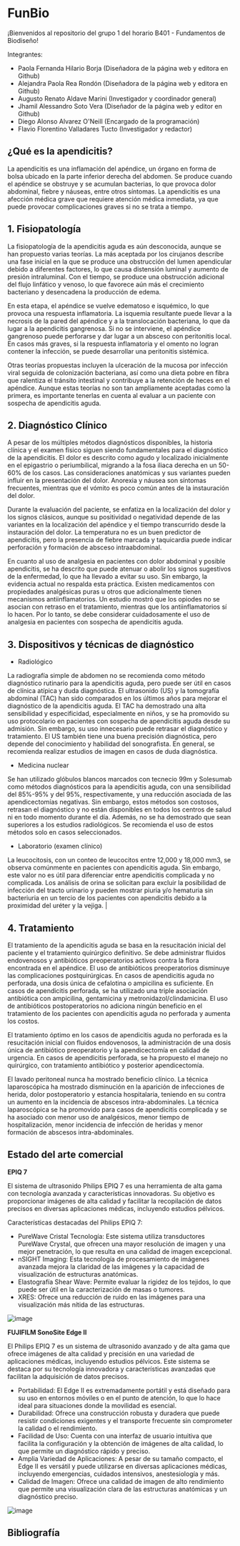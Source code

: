 # FunBio
¡Bienvenidos al repositorio del grupo 1 del horario B401 - Fundamentos de Biodiseño!

Integrantes:
- Paola Fernanda Hilario Borja (Diseñadora de la página web y editora en Github)
- Alejandra Paola Rea Rondón (Diseñadora de la página web y editora en Github)
- Augusto Renato Aldave Marini (Investigador y  coordinador general)
- Jhamil Alessandro Soto Vera (Diseñador de la página web y editor en Github)
- Diego Alonso Alvarez O'Neill (Encargado de la programación)
- Flavio Florentino Valladares Tucto (Investigador y redactor)

## **¿Qué es la apendicitis?**

La apendicitis es una inflamación del apéndice, un órgano en forma de bolsa ubicado en la parte inferior derecha del abdomen. Se produce cuando el apéndice se obstruye y se acumulan bacterias, lo que provoca dolor abdominal, fiebre y náuseas, entre otros síntomas. La apendicitis es una afección médica grave que requiere atención médica inmediata, ya que puede provocar complicaciones graves si no se trata a tiempo.

## **1. Fisiopatología** ##

La fisiopatología de la apendicitis aguda es aún desconocida, aunque se han propuesto varias teorías. La más aceptada por los cirujanos describe una fase inicial en la que se produce una obstrucción del lumen apendicular debido a diferentes factores, lo que causa distensión luminal y aumento de presión intraluminal. Con el tiempo, se produce una obstrucción adicional del flujo linfático y venoso, lo que favorece aún más el crecimiento bacteriano y desencadena la producción de edema.

En esta etapa, el apéndice se vuelve edematoso e isquémico, lo que provoca una respuesta inflamatoria. La isquemia resultante puede llevar a la necrosis de la pared del apéndice y a la translocación bacteriana, lo que da lugar a la apendicitis gangrenosa. Si no se interviene, el apéndice gangrenoso puede perforarse y dar lugar a un absceso con peritonitis local. En casos más graves, si la respuesta inflamatoria y el omento no logran contener la infección, se puede desarrollar una peritonitis sistémica.

Otras teorías propuestas incluyen la ulceración de la mucosa por infección viral seguida de colonización bacteriana, así como una dieta pobre en fibra que ralentiza el tránsito intestinal y contribuye a la retención de heces en el apéndice. Aunque estas teorías no son tan ampliamente aceptadas como la primera, es importante tenerlas en cuenta al evaluar a un paciente con sospecha de apendicitis aguda.

## **2. Diagnóstico Clínico** ##

A pesar de los múltiples métodos diagnósticos disponibles, la historia clínica y el examen físico siguen siendo fundamentales para el diagnóstico de la apendicitis. El dolor es descrito como agudo y localizado inicialmente en el epigastrio o periumbilical, migrando a la fosa iliaca derecha en un 50-60% de los casos. Las consideraciones anatómicas y sus variantes pueden influir en la presentación del dolor. Anorexia y náusea son síntomas frecuentes, mientras que el vómito es poco común antes de la instauración del dolor.

Durante la evaluación del paciente, se enfatiza en la localización del dolor y los signos clásicos, aunque su positividad o negatividad depende de las variantes en la localización del apéndice y el tiempo transcurrido desde la instauración del dolor. La temperatura no es un buen predictor de apendicitis, pero la presencia de fiebre marcada y taquicardia puede indicar perforación y formación de absceso intraabdominal.

En cuanto al uso de analgesia en pacientes con dolor abdominal y posible apendicitis, se ha descrito que puede atenuar o abolir los signos sugestivos de la enfermedad, lo que ha llevado a evitar su uso. Sin embargo, la evidencia actual no respalda esta práctica. Existen medicamentos con propiedades analgésicas puras u otros que adicionalmente tienen mecanismos antiinflamatorios. Un estudio mostró que los opiodes no se asocian con retraso en el tratamiento, mientras que los antiinflamatorios sí lo hacen. Por lo tanto, se debe considerar cuidadosamente el uso de analgesia en pacientes con sospecha de apendicitis aguda.

## **3. Dispositivos y técnicas de diagnóstico** ##

 - Radiológico
   
La radiografía simple de abdomen no se recomienda como método diagnóstico rutinario para la apendicitis aguda, pero puede ser útil en casos de clínica atípica y duda diagnóstica. El ultrasonido (US) y la tomografía                       abdominal (TAC) han sido comparados en los últimos años para mejorar el diagnóstico de la apendicitis aguda. El TAC ha demostrado una alta sensibilidad y especificidad, especialmente en niños, y se ha promovido su uso                    protocolario en pacientes con sospecha de apendicitis aguda desde su admisión. Sin embargo, su uso innecesario puede retrasar el diagnóstico y tratamiento. El US también tiene una buena precisión diagnóstica, pero                        depende del conocimiento y habilidad del sonografista. En general, se recomienda realizar estudios de imagen en casos de duda diagnóstica.

- Medicina nuclear
  
Se han utilizado glóbulos blancos marcados con tecnecio 99m y Solesumab como métodos diagnósticos para la apendicitis aguda, con una sensibilidad del 85%-95% y del 95%, respectivamente, y una reducción asociada                     de las apendicectomías negativas. Sin embargo, estos métodos son costosos, retrasan el diagnóstico y no están disponibles en todos los centros de salud ni en todo momento durante el día. Además, no se ha demostrado                       que sean superiores a los estudios radiológicos. Se recomienda el uso de estos métodos solo en casos seleccionados.
  
- Laboratorio (examen clínico)
  
La leucocitosis, con un conteo de leucocitos entre 12,000 y 18,000 mm3, se observa comúnmente en pacientes con apendicitis aguda. Sin embargo, este valor no es útil para diferenciar entre apendicitis                      complicada y no complicada. Los análisis de orina se solicitan para excluir la posibilidad de infección del tracto urinario y pueden mostrar piuria y/o hematuria sin bacteriuria en un tercio de los                                        pacientes con apendicitis debido a la proximidad del uréter y la vejiga. | 


## **4. Tratamiento** ##

El tratamiento de la apendicitis aguda se basa en la resucitación inicial del paciente y el tratamiento quirúrgico definitivo. Se debe administrar fluidos endovenosos y antibióticos preoperatorios activos contra la flora encontrada en el apéndice. El uso de antibióticos preoperatorios disminuye las complicaciones postquirúrgicas. En casos de apendicitis aguda no perforada, una dosis única de cefalotina o ampicilina es suficiente. En casos de apendicitis perforada, se ha utilizado una triple asociación antibiótica con ampicilina, gentamicina y metronidazol/clindamicina. El uso de antibióticos postoperatorios no adiciona ningún beneficio en el tratamiento de los pacientes con apendicitis aguda no perforada y aumenta los costos.

El tratamiento óptimo en los casos de apendicitis aguda no perforada es la resucitación inicial con fluidos endovenosos, la administración de una dosis única de antibiótico preoperatorio y la apendicectomía en calidad de urgencia. En casos de apendicitis perforada, se ha propuesto el manejo no quirúrgico, con tratamiento antibiótico y posterior apendicectomía.

El lavado peritoneal nunca ha mostrado beneficio clínico. La técnica laparoscópica ha mostrado disminución en la aparición de infecciones de herida, dolor postoperatorio y estancia hospitalaria, teniendo en su contra un aumento en la incidencia de abscesos intra-abdominales. La técnica laparoscópica se ha promovido para casos de apendicitis complicada y se ha asociado con menor uso de analgésicos, menor tiempo de hospitalización, menor incidencia de infección de heridas y menor formación de abscesos intra-abdominales.

## **Estado del arte comercial** ##

**EPIQ 7**

El sistema de ultrasonido Philips EPIQ 7 es una herramienta de alta gama con tecnología avanzada y características innovadoras. Su objetivo es proporcionar imágenes de alta calidad y facilitar la recopilación de datos precisos en diversas aplicaciones médicas, incluyendo estudios pélvicos.

Características destacadas del Philips EPIQ 7:

- PureWave Cristal Tecnología: Este sistema utiliza transductores PureWave Crystal, que ofrecen una mayor resolución de imagen y una mejor penetración, lo que resulta en una calidad de imagen excepcional.
- nSIGHT Imaging: Esta tecnología de procesamiento de imágenes avanzada mejora la claridad de las imágenes y la capacidad de visualización de estructuras anatómicas.
- Elastografía Shear Wave: Permite evaluar la rigidez de los tejidos, lo que puede ser útil en la caracterización de masas o tumores.
- XRES: Ofrece una reducción de ruido en las imágenes para una visualización más nítida de las estructuras.

![image](https://github.com/Jhamil-Soto/FunBio/assets/143336307/2c1f5b21-cd85-47f4-b4ec-72981cb0cf87)

**FUJIFILM SonoSite Edge II**

El Philips EPIQ 7 es un sistema de ultrasonido avanzado y de alta gama que ofrece imágenes de alta calidad y precisión en una variedad de aplicaciones médicas, incluyendo estudios pélvicos. Este sistema se destaca por su tecnología innovadora y características avanzadas que facilitan la adquisición de datos precisos.

- Portabilidad: El Edge II es extremadamente portátil y está diseñado para su uso en entornos móviles o en el punto de atención, lo que lo hace ideal para situaciones donde la movilidad es esencial.
- Durabilidad: Ofrece una construcción robusta y duradera que puede resistir condiciones exigentes y el transporte frecuente sin comprometer la calidad o el rendimiento.
- Facilidad de Uso: Cuenta con una interfaz de usuario intuitiva que facilita la configuración y la obtención de imágenes de alta calidad, lo que permite un diagnóstico rápido y preciso.
- Amplia Variedad de Aplicaciones: A pesar de su tamaño compacto, el Edge II es versátil y puede utilizarse en diversas aplicaciones médicas, incluyendo emergencias, cuidados intensivos, anestesiología y más.
- Calidad de Imagen: Ofrece una calidad de imagen de alto rendimiento que permite una visualización clara de las estructuras anatómicas y un diagnóstico preciso.

![image](https://github.com/Jhamil-Soto/FunBio/assets/143336307/8aff5ec7-da61-4ec4-ab11-edc650895f65)


## Bibliografía




